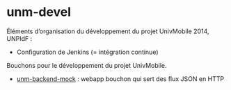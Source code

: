 unm-devel
=========

Éléments d’organisation du développement du projet UnivMobile 2014, UNPIdF :

  * Configuration de Jenkins (= intégration continue)
 
Bouchons pour le développement du projet UnivMobile.

  * [unm-backend-mock](https://github.com/univmobile/unm-mocks/tree/master/unm-backend-mock) : webapp bouchon qui sert des flux JSON en HTTP
